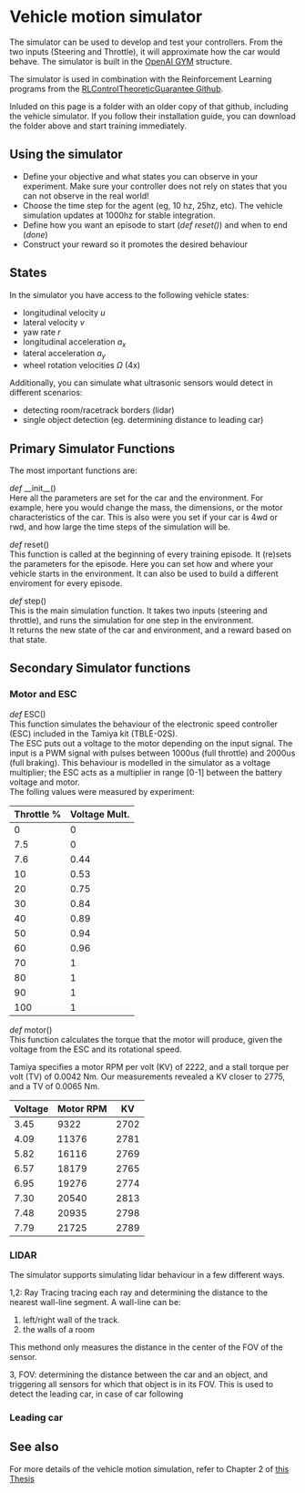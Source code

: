 # Vehicle motion simulator

The simulator can be used to develop and test your controllers. From the two inputs (Steering and Throttle), it will approximate how the car would behave. The simulator is built in the [OpenAI GYM](https://gym.openai.com/) structure.

The simulator is used in combination with the Reinforcement Learning programs from the [RLControlTheoreticGuarantee Github](https://github.com/RLControlTheoreticGuarantee/Guarantee_Learning_Control). 

Inluded on this page is a folder with an older copy of that github, including the vehicle simulator. 
If you follow their installation guide, you can download the folder above and start training immediately.


## Using the simulator
- Define your objective and what states you can observe in your experiment. Make sure your controller does not rely on states that you can not observe in the real world!
- Choose the time step for the agent (eg, 10 hz, 25hz, etc). The vehicle simulation updates at 1000hz for stable integration. 
- Define how you want an episode to start (*def reset()*) and when to end (*done*)
- Construct your reward so it promotes the desired behaviour


## States
In the simulator you have access to the following vehicle states:

- longitudinal velocity *u*
- lateral velocity *v*
- yaw rate *r*
- longitudinal acceleration *a<sub>x</sub>*
- lateral acceleration *a<sub>y</sub>*
- wheel rotation velocities *Ω* (4x)

Additionally, you can simulate what ultrasonic sensors would detect in different scenarios:
- detecting room/racetrack borders (lidar)
- single object detection (eg. determining distance to leading car)


## Primary Simulator Functions
The most important functions are:

*def* \_\_init\_\_()\
Here all the parameters are set for the car and the environment. For example, here you would change the mass, the dimensions, or the motor characteristics of the car. This is also were you set if your car is 4wd or rwd, and how large the time steps of the simulation will be.

*def* reset()\
This function is called at the beginning of every training episode. It (re)sets the parameters for the episode. Here you can set how and where your vehicle starts in the environment. It can also be used to build a different enviroment for every episode.

*def* step()\
This is the main simulation function. It takes two inputs (steering and throttle), and runs the simulation for one step in the environment.  
It returns the new state of the car and environment, and a reward based on that state. 

## Secondary Simulator functions

### Motor and ESC
*def* ESC()\
This function simulates the behaviour of the electronic speed controller (ESC) included in the Tamiya kit (TBLE-02S).\
The ESC puts out a voltage to the motor depending on the input signal. The input is a PWM signal with pulses between 1000us (full throttle) and 2000us (full braking). This behaviour is modelled in the simulator as a voltage multiplier; the ESC acts as a multiplier in range [0-1] between the battery voltage and motor.\
The folling values were measured by experiment:

|Throttle %|Voltage Mult.|
|---|---|
|0|0|
|7.5|0|
|7.6|0.44|
|10|0.53|
|20|0.75|
|30|0.84|
|40|0.89|
|50|0.94|
|60|0.96|
|70|1|
|80|1|
|90|1|
|100|1|

*def* motor()\
This function calculates the torque that the motor will produce, given the voltage from the ESC and its rotational speed.

Tamiya specifies a motor RPM per volt (KV) of 2222, and a stall torque per volt (TV) of 0.0042 Nm. Our measurements revealed a KV closer to 2775, and a TV of 0.0065 Nm.

|Voltage|Motor RPM|KV|
|---|---|---|
|3.45|9322|2702|
|4.09|11376|2781|
|5.82|16116|2769|
|6.57|18179|2765|
|6.95|19276|2774|
|7.30|20540|2813|
|7.48|20935|2798|
|7.79|21725|2789|

### LIDAR

The simulator supports simulating lidar behaviour in a few different ways.

1,2: Ray Tracing
tracing each ray and determining the distance to the nearest wall-line segment.
A wall-line can be:
1. left/right wall of the track.
2. the walls of a room

This methond only measures the distance in the center of the FOV of the sensor.

3, FOV:
determining the distance between the car and an object, and triggering all sensors for which that object is in its FOV. 
This is used to detect the leading car, in case of car following

### Leading car




## See also
For more details of the vehicle motion simulation, refer to Chapter 2 of [this Thesis](https://repository.tudelft.nl/islandora/object/uuid%3A7bedb60a-ced8-4fcf-97ca-80208861a413)
